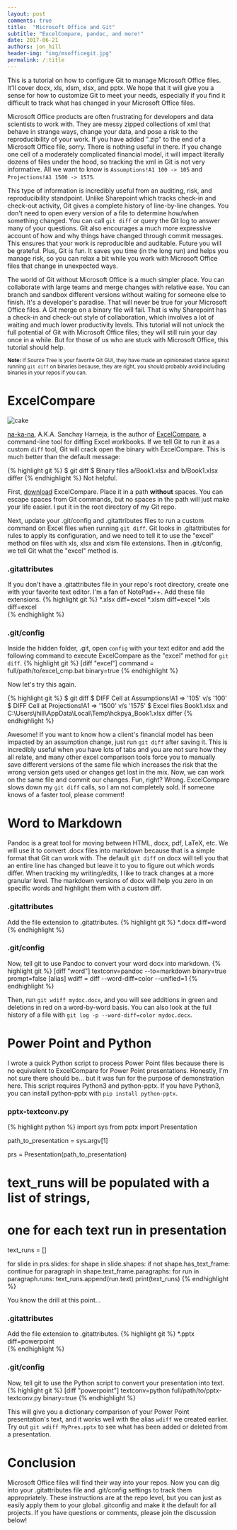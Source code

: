 ```yaml
---
layout: post
comments: true
title:  "Microsoft Office and Git"
subtitle: "ExcelCompare, pandoc, and more!"
date: 2017-06-21
authors: jon_hill
header-img: "img/msofficegit.jpg"
permalink: /:title
---
```


This is a tutorial on how to configure Git to manage Microsoft Office files. It'll cover docx, xls, xlsm, xlsx, and pptx. We hope that it will give you a sense for how to customize Git to meet your needs, especially if you find it difficult to track what has changed in your Microsoft Office files.

Microsoft Office products are often frustrating for developers and data scientists to work with. They are messy zipped collections of xml that behave in strange ways, change your data, and pose a risk to the reproducibility of your work. If you have added ".zip" to the end of a Microsoft Office file, sorry. There is nothing useful in there. If you change one cell of a moderately complicated financial model, it will impact literally dozens of files under the hood, so tracking the xml in Git is not very informative. All we want to know is `Assumptions!A1 100 -> 105` and `Projections!A1 1500 -> 1575`.

This type of information is incredibly useful from an auditing, risk, and reproducibility standpoint. Unlike Sharepoint which tracks check-in and check-out activity, Git gives a complete history of line-by-line changes. You don't need to open every version of a file to determine how/when something changed. You can call `git diff` or query the Git log to answer many of your questions. Git also encourages a much more expressive account of how and why things have changed through commit messages. This ensures that your work is reproducible and auditable. Future you will be grateful. Plus, Git is fun. It saves you time (in the long run) and helps you manage risk, so you can relax a bit while you work with Microsoft Office files that change in unexpected ways.

The world of Git without Microsoft Office is a much simpler place. You can collaborate with large teams and merge changes with relative ease. You can branch and sandbox different versions without waiting for someone else to finish. It's a developer's paradise. That will never be true for your Microsoft Office files. A Git merge on a binary file will fail. That is why Sharepoint has a check-in and check-out style of collaboration, which involves a lot of waiting and much lower productivity levels. This tutorial will not unlock the full potential of Git with Microsoft Office files; they will still ruin your day once in a while. But for those of us who are stuck with Microsoft Office, this tutorial should help.

<small>**Note:** If Source Tree is your favorite Git GUI, they have made an opinionated stance against running `git diff` on binaries because, they are right, you should probably avoid including binaries in your repos if you can.</small>

# ExcelCompare

![cake](https://avatars0.githubusercontent.com/u/262532?v=3&s=400)

[na-ka-na](https://github.com/na-ka-na), A.K.A. Sanchay Harneja, is the author of [ExcelCompare](https://github.com/na-ka-na/ExcelCompare), a command-line tool for diffing Excel workbooks. If we tell Git to run it as a custom `diff` tool, Git will crack open the binary with ExcelCompare. This is much better than the default message:

{% highlight git %}
$ git diff
$ Binary files a/Book1.xlsx and b/Book1.xlsx differ
{% endhighlight %} 
Not helpful.

First, [download](https://github.com/na-ka-na/ExcelCompare/releases) ExcelCompare. Place it in a path **without** spaces. You can escape spaces from Git commands, but no spaces in the path will just make your life easier. I put it in the root directory of my Git repo.

Next, update your .git/config and .gitattributes files to run a custom command on Excel files when running `git diff`. Git looks in .gitattributes for rules to apply its configuration, and we need to tell it to use the "excel" method on files with xls, xlsx and xlsm file extensions. Then in .git/config, we tell Git what the "excel" method is.

### .gitattributes
If you don't have a .gitattributes file in your repo's root directory, create one with your favorite text editor. I'm a fan of NotePad++. Add these file extensions.
{% highlight git %}
*.xlsx diff=excel
*.xlsm diff=excel
*.xls diff=excel    
{% endhighlight %}

### .git/config
Inside the hidden folder, .git, open `config` with your text editor and add the following command to execute ExcelCompare as the "excel" method for `git diff`.
{% highlight git %}
[diff "excel"]
    command = full/path/to/excel_cmp.bat
    binary=true
{% endhighlight %}

Now let's try this again.

{% highlight git %}
$ git diff
$ DIFF   Cell at      Assumptions!A1 => '105'  v/s '100'
$ DIFF   Cell at      Projections!A1 => '1500' v/s '1575'
$ Excel files Book1.xlsx and C:\Users\jhill\AppData\Local\Temp\hckpya_Book1.xlsx differ
{% endhighlight %}

Awesome! If you want to know how a client's financial model has been impacted by an assumption change, just run `git diff` after saving it. This is incredibly useful when you have lots of tabs and you are not sure how they all relate, and many other excel comparison tools force you to manually save different versions of the same file which increases the risk that the wrong version gets used or changes get lost in the mix. Now, we can work on the same file and commit our changes. Fun, right? Wrong. ExcelCompare slows down my `git diff` calls, so I am not completely sold. If someone knows of a faster tool, please comment!

# Word to Markdown
Pandoc is a great tool for moving between HTML, docx, pdf, LaTeX, etc. We will use it to convert .docx files into markdown because that is a simple format that Git can work with. The default `git diff` on docx will tell you that an entire line has changed but leave it to you to figure out which words differ. When tracking my writing/edits, I like to track changes at a more granular level. The markdown versions of docx will help you zero in on specific words and highlight them with a custom diff.

### .gitattributes
Add the file extension to .gitattributes.
{% highlight git %}
*.docx diff=word    
{% endhighlight %}

### .git/config
Now, tell git to use Pandoc to convert your word docx into markdown.
{% highlight git %}
[diff "word"]
    textconv=pandoc --to=markdown
    binary=true
    prompt=false
[alias]
    wdiff = diff --word-diff=color --unified=1
{% endhighlight %}

Then, run `git wdiff mydoc.docx`, and you will see additions in green and deletions in red on a word-by-word basis. You can also look at the full history of a file with `git log -p --word-diff=color mydoc.docx`.

# Power Point and Python
I wrote a quick Python script to process Power Point files because there is no equivalent to ExcelCompare for Power Point presentations. Honestly, I'm not sure there should be... but it was fun for the purpose of demonstration here. This script requires Python3 and python-pptx. If you have Python3, you can install python-pptx with `pip install python-pptx`.

### pptx-textconv.py
{% highlight python %}
import sys
from pptx import Presentation

path_to_presentation = sys.argv[1]

prs = Presentation(path_to_presentation)

# text_runs will be populated with a list of strings,
# one for each text run in presentation
text_runs = []

for slide in prs.slides:
    for shape in slide.shapes:
        if not shape.has_text_frame:
            continue
        for paragraph in shape.text_frame.paragraphs:
            for run in paragraph.runs:
                text_runs.append(run.text)
print(text_runs)
{% endhighlight %}

You know the drill at this point...

### .gitattributes
Add the file extension to .gitattributes.
{% highlight git %}
*.pptx diff=powerpoint    
{% endhighlight %}

### .git/config
Now, tell git to use the Python script to convert your presentation into text.
{% highlight git %}
[diff "powerpoint"]
    textconv=python full/path/to/pptx-textconv.py
    binary=true
{% endhighlight %}

This will give you a dictionary comparison of your Power Point presentation's text, and it works well with the alias `wdiff` we created earlier. Try out `git wdiff MyPres.pptx` to see what has been added or deleted from a presentation.

# Conclusion
Microsoft Office files will find their way into your repos. Now you can dig into your .gitattributes file and .git/config settings to track them appropriately. These instructions are at the repo level, but you can just as easily apply them to your global .gitconfig and make it the default for all projects. If you have questions or comments, please join the discussion below! 